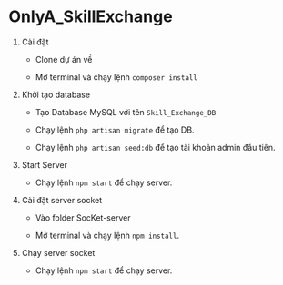 # OnlyA_SkillExchange

1. Cài đặt

    - Clone dự án về

    - Mở terminal và chạy lệnh `composer install`

2. Khởi tạo database

    - Tạo Database MySQL với tên `Skill_Exchange_DB`
  
    - Chạy lệnh `php artisan migrate` để tạo DB.
  
    - Chạy lệnh `php artisan seed:db` để tạo tài khoản admin đầu tiên.
  
3. Start Server
  
    - Chạy lệnh `npm start` để chạy server.
  
4. Cài đặt server socket

    - Vào folder SocKet-server
  
    - Mở terminal và chạy lệnh `npm install`.

5. Chạy server socket

    - Chạy lệnh `npm start` để chạy server.
